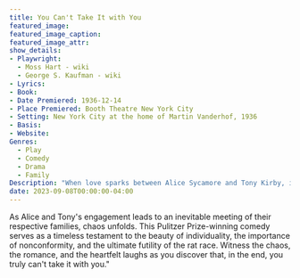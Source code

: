 ```yaml
---
title: You Can't Take It with You 
featured_image:
featured_image_caption: 
featured_image_attr:
show_details: 
- Playwright:
  - Moss Hart - wiki
  - George S. Kaufman - wiki
- Lyrics: 
- Book: 
- Date Premiered: 1936-12-14
- Place Premiered: Booth Theatre New York City
- Setting: New York City at the home of Martin Vanderhof, 1936
- Basis: 
- Website: 
Genres:
  - Play
  - Comedy
  - Drama
  - Family
Description: "When love sparks between Alice Sycamore and Tony Kirby, it's more than just a union of two souls—it's a collision of two wildly different families. Alice hails from a household of eccentrics who march to the beat of their own drums, while Tony is the scion of a Wall Street clan obsessed with status and wealth."
date: 2023-09-08T00:00:00-04:00
---
```

As Alice and Tony's engagement leads to an inevitable meeting of their respective families, chaos unfolds. This Pulitzer Prize-winning comedy serves as a timeless testament to the beauty of individuality, the importance of nonconformity, and the ultimate futility of the rat race. Witness the chaos, the romance, and the heartfelt laughs as you discover that, in the end, you truly can't take it with you."
